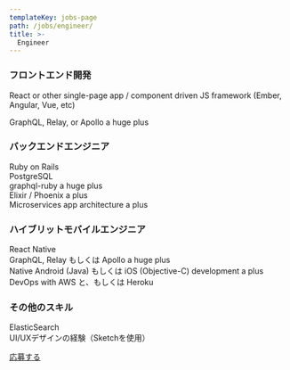```yaml
---
templateKey: jobs-page
path: /jobs/engineer/
title: >-
  Engineer
---
```


### フロントエンド開発
<p>React or other single-page app / component driven JS framework (Ember, Angular, Vue, etc)</p>
<p>GraphQL, Relay, or Apollo a huge plus</p>

### バックエンドエンジニア
Ruby on Rails<br />
PostgreSQL<br />
graphql-ruby a huge plus<br />
Elixir / Phoenix a plus<br />
Microservices app architecture a plus

### ハイブリットモバイルエンジニア
React Native<br />
GraphQL, Relay もしくは Apollo a huge plus<br />
Native Android (Java) もしくは iOS (Objective-C) development a plus<br />
DevOps with AWS と、もしくは Heroku

### その他のスキル
ElasticSearch<br />
UI/UXデザインの経験（Sketchを使用）
<div class="text-center">
<a class="button is-medium is-primary is-outlined pl5 pr5" href="/contact/">応募する</a>
</div>
